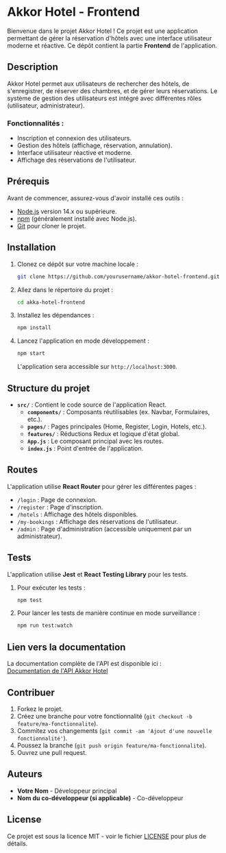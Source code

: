# Akkor Hotel - Frontend

Bienvenue dans le projet Akkor Hotel ! Ce projet est une application permettant de gérer la réservation d'hôtels avec une interface utilisateur moderne et réactive. Ce dépôt contient la partie **Frontend** de l'application.

## Description

Akkor Hotel permet aux utilisateurs de rechercher des hôtels, de s'enregistrer, de réserver des chambres, et de gérer leurs réservations. Le système de gestion des utilisateurs est intégré avec différentes rôles (utilisateur, administrateur).

### Fonctionnalités :
- Inscription et connexion des utilisateurs.
- Gestion des hôtels (affichage, réservation, annulation).
- Interface utilisateur réactive et moderne.
- Affichage des réservations de l'utilisateur.

## Prérequis

Avant de commencer, assurez-vous d'avoir installé ces outils :

- [Node.js](https://nodejs.org) version 14.x ou supérieure.
- [npm](https://www.npmjs.com) (généralement installé avec Node.js).
- [Git](https://git-scm.com) pour cloner le projet.

## Installation

1. Clonez ce dépôt sur votre machine locale :
    ```bash
    git clone https://github.com/yourusername/akkor-hotel-frontend.git
    ```

2. Allez dans le répertoire du projet :
    ```bash
    cd akka-hotel-frontend
    ```

3. Installez les dépendances :
    ```bash
    npm install
    ```

4. Lancez l'application en mode développement :
    ```bash
    npm start
    ```

    L'application sera accessible sur `http://localhost:3000`.

## Structure du projet

- **`src/`** : Contient le code source de l'application React.
  - **`components/`** : Composants réutilisables (ex. Navbar, Formulaires, etc.).
  - **`pages/`** : Pages principales (Home, Register, Login, Hotels, etc.).
  - **`features/`** : Réductions Redux et logique d'état global.
  - **`App.js`** : Le composant principal avec les routes.
  - **`index.js`** : Point d'entrée de l'application.

## Routes

L'application utilise **React Router** pour gérer les différentes pages :

- `/login` : Page de connexion.
- `/register` : Page d'inscription.
- `/hotels` : Affichage des hôtels disponibles.
- `/my-bookings` : Affichage des réservations de l'utilisateur.
- `/admin` : Page d'administration (accessible uniquement par un administrateur).

## Tests

L'application utilise **Jest** et **React Testing Library** pour les tests.

1. Pour exécuter les tests :
    ```bash
    npm test
    ```

2. Pour lancer les tests de manière continue en mode surveillance :
    ```bash
    npm run test:watch
    ```

## Lien vers la documentation

La documentation complète de l'API est disponible ici :  
[Documentation de l'API Akkor Hotel](https://linkversladocumentation.com)

## Contribuer

1. Forkez le projet.
2. Créez une branche pour votre fonctionnalité (`git checkout -b feature/ma-fonctionnalite`).
3. Commitez vos changements (`git commit -am 'Ajout d'une nouvelle fonctionnalité'`).
4. Poussez la branche (`git push origin feature/ma-fonctionnalite`).
5. Ouvrez une pull request.

## Auteurs

- **Votre Nom** - Développeur principal
- **Nom du co-développeur (si applicable)** - Co-développeur

## License

Ce projet est sous la licence MIT - voir le fichier [LICENSE](LICENSE) pour plus de détails.
